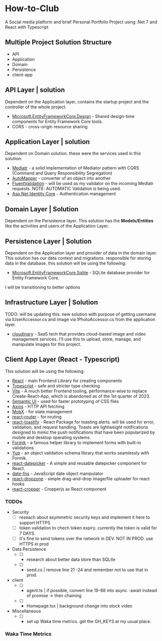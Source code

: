 # How-to-Club
A Social media platform and brief Personal Portfolio Project using .Net 7 and React with Typescript

## Multiple Project Solution Structure 
- API
- Application
- Domain
- Persistence
- client-app

## API Layer | solution
Dependent on the Application layer, contains the startup project and the controller of the whole project. 
- [Microsoft.EntityFrameworkCore.Design](https://www.nuget.org/packages/Microsoft.EntityFrameworkCore.Design/) - 
Shared design-time components for Entity Framework Core tools.
- CORS - cross-origin resource sharing

## Application Layer | solution
Dependent on Domain solution. these were the services used in this solution:
- [Mediatr](https://www.nuget.org/packages/MediatR#readme-body-tab) -  a solid implementation of Mediator pattern with 
CQRS (Command and Query Responsibility Segregation)
- [AutoMapper](https://www.nuget.org/packages/AutoMapper.Extensions.Microsoft.DependencyInjection/) - converter of an 
object into another
- [FluentValidation](https://docs.fluentvalidation.net/en/latest/aspnet.html) - will be used as my validator on the 
incoming Mediatr requests. NOTE: AUTOMATIC Validation is being used.
- [Asp.Net Identity Core](https://learn.microsoft.com/en-us/aspnet/core/security/authentication/identity?view=aspnetcore-7.0&tabs=visual-studio) - Authentication management

## Domain Layer | Solution
Dependent on the Persistence layer. This solution has the **Models/Entities** like the activities and users of the Application Layer.

## Persistence Layer | Solution
Dependent on the Application layer and provider of data in the domain layer.
This solution has our data context and migrations. responsible for storing data in the database.
this solution will be using the following: 
- [Microsoft.EntityFrameworkCore.Sqlite](https://www.nuget.org/packages/Microsoft.EntityFrameworkCore.Sqlite/8.0.0-preview.4.23259.3) - SQLite database provider for Entity Framework Core.

I will be transitioning to better options

## Infrastructure Layer | Solution
TODO: will be updating this.
new solution with purpose of getting username via IUserAccessor.cs and image via IPhotoAccessor.cs from the application layer.
- [cloudinary](https://cloudinary.com/) - SaaS tech that provides cloud-based image and video management services. I'll use this to upload, store, manage, and manipulate images for this project.



## Client App Layer (React - Typescript)
This solution will be using the following:
- [React](https://react.dev/reference/react) - main Frontend Library for creating components
- [Typescript](https://www.typescriptlang.org/docs/) - safe and stricter type checking
- [Vite](https://v3.vitejs.dev/) - A much better Frontend tooling, performance-wise to replace Create-React-App, which 
    is abandoned as of the 1st quarter of 2023.
- [Semantic UI](https://semantic-ui.com/introduction/getting-started.html) - used for faster prototyping of CSS files
- [Axios](https://axios-http.com/docs/intro) - HTTP API fetching 
- [MobX](https://mobx.js.org/react-integration.html) - for state management 
- [react-router](https://reactrouter.com/en/main) - for routing
- [react-toastify](https://fkhadra.github.io/react-toastify/introduction) - React Package for toasting alerts. will be used for error, validation, and request handling. Toasts are lightweight notifications designed to mimic the push notifications that have been popularized by mobile and desktop operating systems.
- [Formik](https://formik.org/docs/overview) - a famous helper library to implement forms with built-in validations
- [Yup](https://github.com/jquense/yup) - an object validation schema library that works seamlessly with Formik.
- [react-datepicker](https://reactdatepicker.com/) - A simple and reusable datepicker component for React.
- [date-fns](https://date-fns.org/docs/Getting-Started) - JavaScript date object manipulator 
- [react-dropzone](https://github.com/react-dropzone/react-dropzone) - simple drag-and-drop image/file uploader for react hooks
- [react-cropper](https://github.com/react-cropper/react-cropper) - Cropperjs as React component



### TODOs

- Security
    - [ ] reseach about asymmetric security keys and implement it here to support HTTPS
    - [ ] token validation to chech token expiry. currently the token is valid for 7 DAYS.
    - [ ] it's fine to send tokens over the network in DEV. NOT IN PROD. use HTTPS in prod

- Data Persistence
    - [ ] - research about better data store than SQLite
    - [ ] - seed.cs |  remove line 21 -24 and remember not to use that in prod. 

- client
    - [ ] - agent.ts |  if possible, convert line 19-68 into async -await instead of promise -> then chaining
    - [ ] - Homepage.tsx | background change into stock video

- Miscellaneous
  - [ ] - set up Waka time metrics. get the GH_KEYS at my usual place.

### Waka Time Metrics
<!--START_SECTION:waka-->
<!--END_SECTION:waka-->
